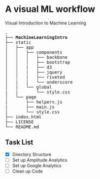 # A visual ML workflow
Visual Introduction to Machine Learning

<pre>
.
├── <b>MachineLearningIntro</b>
├── static
│   ├── app
│   │   ├── components
│   │   │   ├── backbone
│   │   │   ├── bootstrap
│   │   |   ├── d3
│   │   |   ├── jquery
│   │   |   ├── riveted
│   |   |   └── underscore
│   |   └── global
|   |       └── style.css
│   └── page
|       ├── helpers.js
|       ├── main.js
|       └── style.css
├── index.html
├── LICENSE
└── README.md
</pre>

Task List 
---
- [x] Directory Structure
- [ ] Set up Amplitude Analytics
- [ ] Set up Google Analytics
- [ ] Clean up Code
